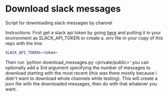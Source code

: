 # Download slack messages
Script for downloading slack messages by channel

Instructions:
First get a slack api token by going [here](https://api.slack.com/docs/oauth-test-tokens) and putting it in your environment as
SLACK_API_TOKEN or create a .env file in your copy of this repo with the line:  
```bash  
SLACK_API_TOKEN=<token>  
```  
Then run `python download_messages.py <channel name> <private/public>' you can optionally add a 3rd argument specifying the number
of messages to download starting with the most recent (this was there mostly because i didn't want to download whole channels while testing).
This will create a json file with the downloaded messages, then do with that whatever you want.
